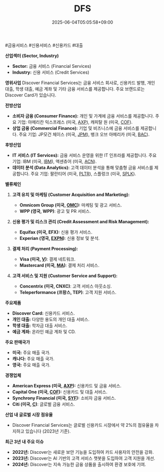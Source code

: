 ﻿---
title: "DFS"
date: 2025-06-04T05:05:58+09:00
lastmod: 2025-06-04T05:05:58+09:00
type: docs
sidebar:
  open: true
weight: 273
---
<div style="display:none">
  <meta property="article:published_time" content="2025-06-03T20:05:58Z" />
  <meta property="article:modified_time" content="2025-06-03T20:05:58Z" />
</div>
#금융서비스 #신용서비스 #신용카드 #대출 

**산업섹터 (Sector, Industry)**

- **Sector:** 금융 서비스 (Financial Services)
- **Industry:** 신용 서비스 (Credit Services)

**영위사업** Discover Financial Services는 금융 서비스 회사로, 신용카드 발행, 개인 대출, 학생 대출, 예금 계좌 및 기타 금융 서비스를 제공합니다. 주요 브랜드로는 Discover Card가 있습니다.

**전방산업**

- **소비자 금융 (Consumer Finance):** 개인 및 가계에 금융 서비스를 제공합니다. 주요 기업: 아메리칸 익스프레스 (미국, [AXP](/company-analysis/axp/)), 캐피탈 원 (미국, [COF](/company-analysis/cof/)).
- **상업 금융 (Commercial Finance):** 기업 및 비즈니스에 금융 서비스를 제공합니다. 주요 기업: JP모건 체이스 (미국, [JPM](/company-analysis/jpm/)), 뱅크 오브 아메리카 (미국, [BAC](/company-analysis/bac/)).

**후방산업**

- **IT 서비스 (IT Services):** 금융 서비스 운영을 위한 IT 인프라를 제공합니다. 주요 기업: IBM (미국, [IBM](/company-analysis/ibm/)), 액센츄어 (미국, [ACN](/company-analysis/acn/)).
- **데이터 분석 (Data Analytics):** 고객 데이터 분석을 통해 맞춤형 금융 서비스를 제공합니다. 주요 기업: 팔란티어 (미국, [PLTR](/company-analysis/pltr/)), 스플렁크 (미국, [SPLK](/company-analysis/splk/)).

**밸류체인**

1. **고객 유치 및 마케팅 (Customer Acquisition and Marketing):**
    
    - **Omnicom Group (미국, [OMC](/company-analysis/omc/)):** 마케팅 및 광고 서비스.
    - **WPP (영국, WPP)**: 광고 및 PR 서비스.
2. **신용 평가 및 리스크 관리 (Credit Assessment and Risk Management):**
    
    - **Equifax (미국, EFX):** 신용 평가 서비스.
    - **Experian (영국, [EXPN](/company-analysis/expn/))**: 신용 정보 및 분석.
3. **결제 처리 (Payment Processing):**
    
    - **Visa (미국, [V](/company-analysis/v/))**: 결제 네트워크.
    - **Mastercard (미국, [MA](/company-analysis/ma/))**: 결제 처리 서비스.
4. **고객 서비스 및 지원 (Customer Service and Support):**
    
    - **Concentrix (미국, CNXC)**: 고객 서비스 아웃소싱.
    - **Teleperformance (프랑스, TEP)**: 고객 지원 서비스.

**주요제품**

- **Discover Card:** 신용카드 서비스.
- **개인 대출:** 다양한 용도의 개인 대출 서비스.
- **학생 대출:** 학자금 대출 서비스.
- **예금 계좌:** 온라인 예금 계좌 및 CD.

**주요 판매국가**

- **미국:** 주요 매출 국가.
- **캐나다:** 주요 매출 국가.
- **영국:** 주요 매출 국가.

**경쟁업체**

- **American Express (미국, [AXP](/company-analysis/axp/)):** 신용카드 및 금융 서비스.
- **Capital One (미국, [COF](/company-analysis/cof/)):** 신용카드 및 대출 서비스.
- **Synchrony Financial (미국, [SYF](/company-analysis/syf/)):** 소비자 금융 서비스.
- **Citi (미국, [C](/company-analysis/c/))**: 글로벌 금융 서비스.

**산업 내 글로벌 시장 점유율**

- Discover Financial Services는 글로벌 신용카드 시장에서 약 2%의 점유율을 차지하고 있습니다 (2023년 기준).

**최근 3년 내 주요 이슈**

- **2022년:** Discover는 새로운 보안 기능을 도입하여 카드 사용자의 안전을 강화.
- **2023년:** Discover는 AI 기반의 고객 서비스 챗봇을 도입하여 고객 지원을 개선.
- **2024년:** Discover는 지속 가능한 금융 상품을 출시하여 환경 보호에 기여.
